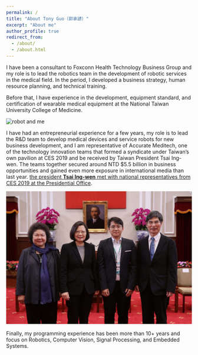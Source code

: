 ```yaml
---
permalink: /
title: "About Tony Guo（郭承諺）"
excerpt: "About me"
author_profile: true
redirect_from: 
  - /about/
  - /about.html
---
```


I have been a consultant to Foxconn Health Technology Business Group and my role is to lead the robotics team in the development of robotic services in the medical field. In the period, I developed a business strategy, human resource planning, and technical training.

Before that, I have experience in the development, equipment standard, and certification of wearable medical equipment at the National Taiwan University College of Medicine.

![robot and me](/images/robot%20and%20me.jpg "robot and me")

I have had an entrepreneurial experience for a few years, my role is to lead the R&D team to develop medical devices and service robots for new business development, and I am representative of Accurate Meditech, one of the technology innovation teams that formed a syndicate under Taiwan’s own pavilion at CES 2019 and be received by Taiwan President Tsai Ing-wen. The teams together secured around NTD $5.5 billion in business opportunities and gained even more exposure in international media than last year. [the president **Tsai Ing-wen** met with national representatives from CES 2019 at the Presidential Office](https://www.taiwannews.com.tw/en/news/3646420).

![Met President Tsai Ing-wen](/images/Met%20President%20Tsai%20Ing-wen.jpg "Met President Tsai Ing-wen")

Finally, my programming experience has been more than 10+ years and focus on Robotics, Computer Vision, Signal Processing, and Embedded Systems.
